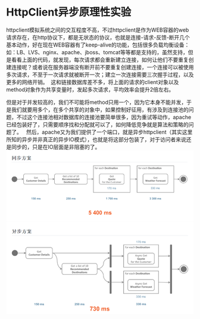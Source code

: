 
# HttpClient异步原理性实验

httpclient模拟系统之间的交互程度不高，不过httpclient是作为WEB容器的web请求存在，在http协议下，都是无状态的协议，也就是连接-请求-反馈-断开几个基本动作，好在现在WEB容器有了keep-alive的功能，包括很多负载均衡设备：如：LB、LVS、nginx、apache、jboss、tomcat等等都是支持的，虽然支持，但是看看上面的代码，就发现，每次请求都会重新建立连接，如何让他们不要重复创建连接呢？或者说在服务器端没有断开前不要重复创建连接，一个连接可以被使用多次请求，不至于一次请求就被断开一次；建立一次连接需要三次握手过程，以及更多的网络开销。
 这和链接数据库差不多，将上面的请求的client对象以及method对象作为共享变量时，发起多次请求，平均效率会提升2倍左右。

但是对于并发较高的，我们不可能将method只用一个，因为它本身不能并发，于是我们就要用多个，在多个共享的对象中，如果控制好征用，有涉及到连接池的问题，不过这个连接池相对数据库的连接池要简单很多，因为重试等动作，apache已经包装好了，只需要顺序找和分配就可以了，如何降低竞争就是算法和策略的问题了。
 
然后，apache又为我们提供了一个端口，就是异步httpclient（其实这里所知的异步并非真正的异步IO模式），也就是将这部分包装了，对于访问者来说还是同步的，只是在IO层面是非阻塞的了。
 
![image](https://github.com/Freezingsmile/httpclient/blob/master/QQ%E5%9B%BE%E7%89%8720180107185157.png)
![image](https://github.com/Freezingsmile/httpclient/blob/master/QQ%E5%9B%BE%E7%89%8720180107185258.png)
